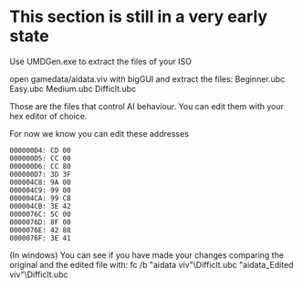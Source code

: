 # This section is still in a very early state

Use UMDGen.exe to extract the files of your ISO

open gamedata/aidata.viv with bigGUI and extract the files: Beginner.ubc Easy.ubc Medium.ubc Difficlt.ubc

Those are the files that control AI behaviour. You can edit them with your hex editor of choice.

For now we know you can edit these addresses
```
000000D4: CD 00
000000D5: CC 00
000000D6: CC 80
000000D7: 3D 3F
000004C8: 9A 00
000004C9: 99 00
000004CA: 99 C8
000004CB: 3E 42
0000076C: 5C 00
0000076D: 8F 00
0000076E: 42 88
0000076F: 3E 41
```

(In windows) You can see if you have made your changes comparing the original and the edited file with:
fc /b "aidata viv"\Difficlt.ubc "aidata_Edited viv"\Difficlt.ubc
